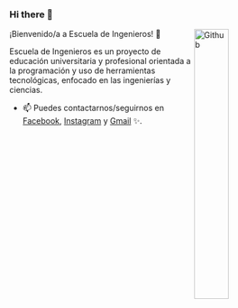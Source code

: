 ### Hi there 👋

<img width="35%" align="right" alt="Github" src="https://user-images.githubusercontent.com/48678280/88862734-4903af80-d201-11ea-968b-9c939d88a37c.gif" />

¡Bienvenido/a a Escuela de Ingenieros! 💫

Escuela de Ingenieros es un proyecto de educación universitaria y profesional orientada a la programación y uso de herramientas tecnológicas, enfocado en las ingenierías y ciencias.

- 📫 Puedes contactarnos/seguirnos en [Facebook](https://www.facebook.com/escueladeingenierosec), [Instagram](https://www.instagram.com/escueladeingenierosec/) y [Gmail](mailto:coordinacion.esc.ingenieros@gmail.com) ✨.
